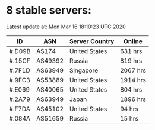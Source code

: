 # 8 stable servers:

Latest update at: Mon Mar 16 18:10:23 UTC 2020

| ID | ASN | Server Country | Online |
| -- | --- | -------------- | ------ |
| #.D09B | AS174 | United States | 631 hrs |
| #.15CF | AS49392 | Russia | 819 hrs |
| #.7F1D | AS63949 | Singapore | 2067 hrs |
| #.9FC3 | AS53889 | United States | 1914 hrs |
| #.E069 | AS40065 | United States | 804 hrs |
| #.2A79 | AS63949 | Japan | 1896 hrs |
| #.F7DA | AS45102 | United States | 94 hrs |
| #.084A | AS51659 | Russia | 15 hrs |

